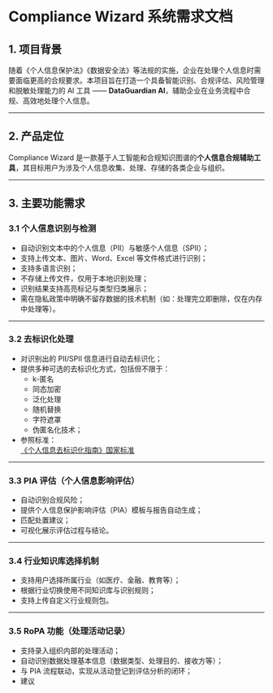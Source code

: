 # Compliance Wizard 系统需求文档

## 1. 项目背景

随着《个人信息保护法》《数据安全法》等法规的实施，企业在处理个人信息时需要面临更高的合规要求。本项目旨在打造一个具备智能识别、合规评估、风险管理和脱敏处理能力的 AI 工具 —— **DataGuardian AI**，辅助企业在业务流程中合规、高效地处理个人信息。

---

## 2. 产品定位

Compliance Wizard 是一款基于人工智能和合规知识图谱的**个人信息合规辅助工具**，其目标用户为涉及个人信息收集、处理、存储的各类企业与组织。

---

## 3. 主要功能需求

### 3.1 个人信息识别与检测

- 自动识别文本中的个人信息（PII）与敏感个人信息（SPII）；
- 支持上传文本、图片、Word、Excel 等文件格式进行识别；
- 支持多语言识别；
- 不存储上传文件，仅用于本地识别处理；
- 识别结果支持高亮标记与类型归类展示；
- 需在隐私政策中明确不留存数据的技术机制（如：处理完立即删除，仅在内存中处理等）。

---

### 3.2 去标识化处理

- 对识别出的 PII/SPII 信息进行自动去标识化；
- 提供多种可选的去标识化方式，包括但不限于：
  - k-匿名
  - 同态加密
  - 泛化处理
  - 随机替换
  - 字符遮罩
  - 伪匿名化技术；
- 参照标准：  
  [《个人信息去标识化指南》国家标准](https://xxhc.shengda.edu.cn/__local/D/5C/F7/31E99B1C46969CE6B2E44B80061_46A06C8B_EB3A1.pdf)

---

### 3.3 PIA 评估（个人信息影响评估）

- 自动识别合规风险；
- 提供个人信息保护影响评估（PIA）模板与报告自动生成；
- 匹配处置建议；
- 可视化展示评估过程与结论。

---

### 3.4 行业知识库选择机制

- 支持用户选择所属行业（如医疗、金融、教育等）；
- 根据行业切换使用不同知识库与识别规则；
- 支持上传自定义行业规则包。

---

### 3.5 RoPA 功能（处理活动记录）

- 支持录入组织内部的处理活动；
- 自动识别数据处理基本信息（数据类型、处理目的、接收方等）；
- 与 PIA 流程联动，实现从活动登记到评估分析的闭环；
- 建议
